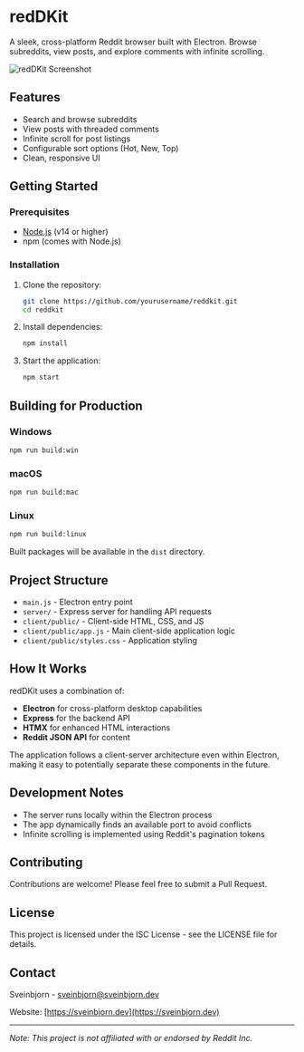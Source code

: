 # redDKit

A sleek, cross-platform Reddit browser built with Electron. Browse subreddits, view posts, and explore comments with infinite scrolling.

![redDKit Screenshot](screenshot.png)

## Features

- Search and browse subreddits
- View posts with threaded comments
- Infinite scroll for post listings
- Configurable sort options (Hot, New, Top)
- Clean, responsive UI

## Getting Started

### Prerequisites

- [Node.js](https://nodejs.org/) (v14 or higher)
- npm (comes with Node.js)

### Installation

1. Clone the repository:
   ```bash
   git clone https://github.com/yourusername/reddkit.git
   cd reddkit
   ```

2. Install dependencies:
   ```bash
   npm install
   ```

3. Start the application:
   ```bash
   npm start
   ```

## Building for Production

### Windows
```bash
npm run build:win
```

### macOS
```bash
npm run build:mac
```

### Linux
```bash
npm run build:linux
```

Built packages will be available in the `dist` directory.

## Project Structure

- `main.js` - Electron entry point
- `server/` - Express server for handling API requests
- `client/public/` - Client-side HTML, CSS, and JS
- `client/public/app.js` - Main client-side application logic
- `client/public/styles.css` - Application styling

## How It Works

redDKit uses a combination of:

- **Electron** for cross-platform desktop capabilities
- **Express** for the backend API
- **HTMX** for enhanced HTML interactions
- **Reddit JSON API** for content

The application follows a client-server architecture even within Electron, making it easy to potentially separate these components in the future.

## Development Notes

- The server runs locally within the Electron process
- The app dynamically finds an available port to avoid conflicts
- Infinite scrolling is implemented using Reddit's pagination tokens

## Contributing

Contributions are welcome! Please feel free to submit a Pull Request.

## License

This project is licensed under the ISC License - see the LICENSE file for details.

## Contact

Sveinbjorn - [sveinbjorn@sveinbjorn.dev](mailto:sveinbjorn@sveinbjorn.dev)

Website: [https://sveinbjorn.dev](https://sveinbjorn.dev)

---

*Note: This project is not affiliated with or endorsed by Reddit Inc.*
